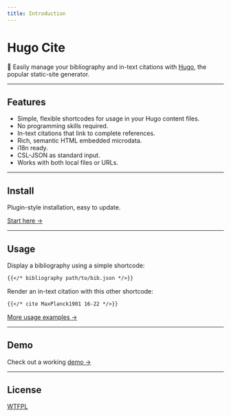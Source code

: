 ```yaml
---
title: Introduction
---
```


# Hugo Cite

📝 Easily manage your bibliography and in-text citations with [Hugo](https://gohugo.io), the popular static-site generator.

---

## Features

- Simple, flexible shortcodes for usage in your Hugo content files.
- No programming skills required.
- In-text citations that link to complete references.
- Rich, semantic HTML embedded microdata.
- i18n ready.
- CSL-JSON as standard input.
- Works with both local files or URLs.

---

## Install

Plugin-style installation, easy to update.

[Start here &rarr;](install)

---

## Usage

Display a bibliography using a simple shortcode:

```md
{{</* bibliography path/to/bib.json */>}}
```

Render an in-text citation with this other shortcode:

```md
{{</* cite MaxPlanck1901 16-22 */>}}
```

[More usage examples &rarr;](usage)

---

## Demo

Check out a working [demo &rarr;](demo)

---

## License

[WTFPL](http://www.wtfpl.net/about/)
